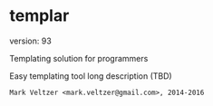 templar
=======

version: 93

Templating solution for programmers

Easy templating tool long description (TBD)

	Mark Veltzer <mark.veltzer@gmail.com>, 2014-2016
